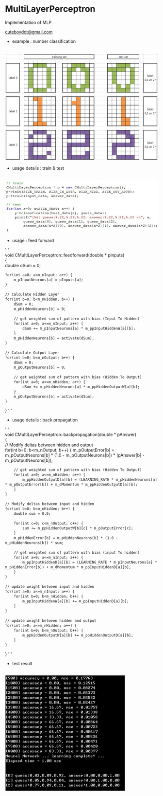 # MultiLayerPerceptron
Implementation of MLP

cuteboydot@gmail.com

- example : number classification

<br>
<img src="https://github.com/cuteboydot/MultiLayerPerceptron/blob/master/img/number_ex.JPG" />
</br>

- usage details : train & test
<br>
<img src="https://github.com/cuteboydot/MultiLayerPerceptron/blob/master/img/traintest.JPG" />
</br>

- usage : feed forward  

'''  
void CMultiLayerPerceptron::feedforward(double * pInputs)  
{  
    double dSum = 0;  

    for(int a=0; a<m_nInput; a++) {
        m_pInputNeurons[a] = pInputs[a];
    }

    // Calculate Hidden Layer
    for(int b=0; b<m_nHidden; b++) {
        dSum = 0;
        m_pHiddenNeurons[b] = 0;

        // get weighted sum of pattern with bias (Input To Hidden)
        for(int a=0; a<=m_nInput; a++) {
            dSum += m_pInputNeurons[a] * m_ppInputHiddenW[a][b];
        }
        m_pHiddenNeurons[b] = activate(dSum);
    }

    // Calculate Output Layer
    for(int b=0; b<m_nOutput; b++) {
        dSum = 0;
        m_pOutputNeurons[b] = 0;

        // get weighted sum of pattern with bias (Hidden To Output)
        for(int a=0; a<=m_nHidden; a++) {
            dSum += m_pHiddenNeurons[a] * m_ppHiddenOutputW[a][b];
        }
        m_pOutputNeurons[b] = activate(dSum);
    }
}
'''  

- usage details : back propagation  

'''  
void CMultiLayerPerceptron::backpropagation(double * pAnswer)  
{  
    // Modify deltas between hidden and output  
    for(int b=0; b<m_nOutput; b++) {
        m_pOutputError[b] = m_pOutputNeurons[b] * (1.0 - m_pOutputNeurons[b]) * (pAnswer[b] - m_pOutputNeurons[b]);

        // get weighted sum of pattern with bias (Hidden To Output)
        for(int a=0; a<=m_nHidden; a++) {
            m_ppHiddenOutputD[a][b] = (LEARNING_RATE * m_pHiddenNeurons[a] * m_pOutputError[b]) + m_dMomentum * m_ppHiddenOutputD[a][b];
        }
    }

    // Modify deltas between input and hidden
    for(int b=0; b<m_nHidden; b++) {
        double sum = 0.0;

        for(int c=0; c<m_nOutput; c++) {
            sum += m_ppHiddenOutputW[b][c] * m_pOutputError[c];
        }
        m_pHiddenError[b] = m_pHiddenNeurons[b] * (1.0 - m_pHiddenNeurons[b]) * sum;

        // get weighted sum of pattern with bias (input To hidden)
        for(int a=0; a<=m_nInput; a++) {
            m_ppInputHiddenD[a][b] = (LEARNING_RATE * m_pInputNeurons[a] * m_pHiddenError[b]) + m_dMomentum * m_ppInputHiddenD[a][b];
        }
    }

    // update weight between input and hidden
    for(int a=0; a<=m_nInput; a++) {
        for(int b=0; b<m_nHidden; b++) {
            m_ppInputHiddenW[a][b] += m_ppInputHiddenD[a][b];
        }
    }

    // update weight between hidden and output
    for(int a=0; a<=m_nHidden; a++) {
        for(int b=0; b<m_nOutput; b++) {
            m_ppHiddenOutputW[a][b] += m_ppHiddenOutputD[a][b];
        }
    }
}
'''  
- test result
<br>
<img src="https://github.com/cuteboydot/MultiLayerPerceptron/blob/master/img/test_result.JPG" />
</br>

  

